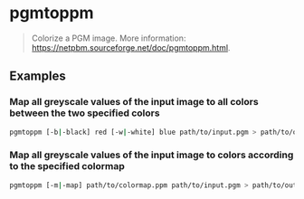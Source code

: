 # pgmtoppm

> Colorize a PGM image. More information: <https://netpbm.sourceforge.net/doc/pgmtoppm.html>.

## Examples

### Map all greyscale values of the input image to all colors between the two specified colors

```bash
pgmtoppm [-b|-black] red [-w|-white] blue path/to/input.pgm > path/to/output.ppm
```

### Map all greyscale values of the input image to colors according to the specified colormap

```bash
pgmtoppm [-m|-map] path/to/colormap.ppm path/to/input.pgm > path/to/output.ppm
```
